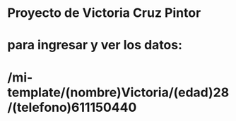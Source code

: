 # Proyecto de Victoria Cruz Pintor

# para ingresar y ver los datos:

# /mi-template/(nombre)Victoria/(edad)28/(telefono)611150440

